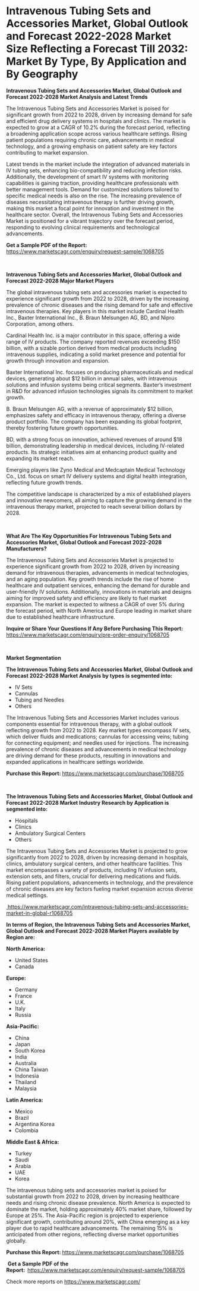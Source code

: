 <p><h1>Intravenous Tubing Sets and Accessories Market, Global Outlook and Forecast 2022-2028 Market Size Reflecting a Forecast Till 2032: Market By Type, By Application and By Geography</h1></p><p><strong>Intravenous Tubing Sets and Accessories Market, Global Outlook and Forecast 2022-2028 Market Analysis and Latest Trends</strong></p>
<p><p>The Intravenous Tubing Sets and Accessories Market is poised for significant growth from 2022 to 2028, driven by increasing demand for safe and efficient drug delivery systems in hospitals and clinics. The market is expected to grow at a CAGR of 10.2% during the forecast period, reflecting a broadening application scope across various healthcare settings. Rising patient populations requiring chronic care, advancements in medical technology, and a growing emphasis on patient safety are key factors contributing to market expansion.</p><p>Latest trends in the market include the integration of advanced materials in IV tubing sets, enhancing bio-compatibility and reducing infection risks. Additionally, the development of smart IV systems with monitoring capabilities is gaining traction, providing healthcare professionals with better management tools. Demand for customized solutions tailored to specific medical needs is also on the rise. The increasing prevalence of diseases necessitating intravenous therapy is further driving growth, making this market a focal point for innovation and investment in the healthcare sector. Overall, the Intravenous Tubing Sets and Accessories Market is positioned for a vibrant trajectory over the forecast period, responding to evolving clinical requirements and technological advancements.</p></p>
<p><strong>Get a Sample PDF of the Report:&nbsp;</strong> <a href="https://www.marketscagr.com/enquiry/request-sample/1068705?utm_campaign=2470&utm_medium=2&utm_source=Github&utm_content=ia&utm_term=21032025&utm_id=intravenous-tubing-sets-and-accessories-market-global-outlook-and-forecast-2022-2028">https://www.marketscagr.com/enquiry/request-sample/1068705</a></p>
<p>&nbsp;</p>
<p><strong>Intravenous Tubing Sets and Accessories Market, Global Outlook and Forecast 2022-2028 Major Market Players</strong></p>
<p><p>The global intravenous tubing sets and accessories market is expected to experience significant growth from 2022 to 2028, driven by the increasing prevalence of chronic diseases and the rising demand for safe and effective intravenous therapies. Key players in this market include Cardinal Health Inc., Baxter International Inc., B. Braun Melsungen AG, BD, and Nipro Corporation, among others.</p><p>Cardinal Health Inc. is a major contributor in this space, offering a wide range of IV products. The company reported revenues exceeding $150 billion, with a sizable portion derived from medical products including intravenous supplies, indicating a solid market presence and potential for growth through innovation and expansion.</p><p>Baxter International Inc. focuses on producing pharmaceuticals and medical devices, generating about $12 billion in annual sales, with intravenous solutions and infusion systems being critical segments. Baxter’s investment in R&D for advanced infusion technologies signals its commitment to market growth.</p><p>B. Braun Melsungen AG, with a revenue of approximately $12 billion, emphasizes safety and efficacy in intravenous therapy, offering a diverse product portfolio. The company has been expanding its global footprint, thereby fostering future growth opportunities. </p><p>BD, with a strong focus on innovation, achieved revenues of around $18 billion, demonstrating leadership in medical devices, including IV-related products. Its strategic initiatives aim at enhancing product quality and expanding its market reach.</p><p>Emerging players like Zyno Medical and Medcaptain Medical Technology Co., Ltd. focus on smart IV delivery systems and digital health integration, reflecting future growth trends.</p><p>The competitive landscape is characterized by a mix of established players and innovative newcomers, all aiming to capture the growing demand in the intravenous therapy market, projected to reach several billion dollars by 2028.</p></p>
<p>&nbsp;</p>
<p><strong>What Are The Key Opportunities For Intravenous Tubing Sets and Accessories Market, Global Outlook and Forecast 2022-2028 Manufacturers?</strong></p>
<p><p>The Intravenous Tubing Sets and Accessories Market is projected to experience significant growth from 2022 to 2028, driven by increasing demand for intravenous therapies, advancements in medical technologies, and an aging population. Key growth trends include the rise of home healthcare and outpatient services, enhancing the demand for durable and user-friendly IV solutions. Additionally, innovations in materials and designs aiming for improved safety and efficiency are likely to fuel market expansion. The market is expected to witness a CAGR of over 5% during the forecast period, with North America and Europe leading in market share due to established healthcare infrastructure.</p></p>
<p><strong>Inquire or Share Your Questions If Any Before Purchasing This Report:</strong> <a href="https://www.marketscagr.com/enquiry/pre-order-enquiry/1068705?utm_campaign=2470&utm_medium=2&utm_source=Github&utm_content=ia&utm_term=21032025&utm_id=intravenous-tubing-sets-and-accessories-market-global-outlook-and-forecast-2022-2028">https://www.marketscagr.com/enquiry/pre-order-enquiry/1068705</a></p>
<p>&nbsp;</p>
<p><strong>Market Segmentation</strong></p>
<p><strong>The Intravenous Tubing Sets and Accessories Market, Global Outlook and Forecast 2022-2028 Market Analysis by types is segmented into:</strong></p>
<p><ul><li>IV Sets</li><li>Cannulas</li><li>Tubing and Needles</li><li>Others</li></ul></p>
<p><p>The Intravenous Tubing Sets and Accessories Market includes various components essential for intravenous therapy, with a global outlook reflecting growth from 2022 to 2028. Key market types encompass IV sets, which deliver fluids and medications; cannulas for accessing veins; tubing for connecting equipment; and needles used for injections. The increasing prevalence of chronic diseases and advancements in medical technology are driving demand for these products, resulting in innovations and expanded applications in healthcare settings worldwide.</p></p>
<p><strong>Purchase this Report:&nbsp;</strong><a href="https://www.marketscagr.com/purchase/1068705?utm_campaign=2470&utm_medium=2&utm_source=Github&utm_content=ia&utm_term=21032025&utm_id=intravenous-tubing-sets-and-accessories-market-global-outlook-and-forecast-2022-2028">https://www.marketscagr.com/purchase/1068705</a></p>
<p>&nbsp;</p>
<p><strong>The Intravenous Tubing Sets and Accessories Market, Global Outlook and Forecast 2022-2028 Market Industry Research by Application is segmented into:</strong></p>
<p><ul><li>Hospitals</li><li>Clinics</li><li>Ambulatory Surgical Centers</li><li>Others</li></ul></p>
<p><p>The Intravenous Tubing Sets and Accessories Market is projected to grow significantly from 2022 to 2028, driven by increasing demand in hospitals, clinics, ambulatory surgical centers, and other healthcare facilities. This market encompasses a variety of products, including IV infusion sets, extension sets, and filters, crucial for delivering medications and fluids. Rising patient populations, advancements in technology, and the prevalence of chronic diseases are key factors fueling market expansion across diverse medical settings.</p></p>
<p><a href="https://www.marketscagr.com/intravenous-tubing-sets-and-accessories-market-in-global-r1068705?utm_campaign=2470&utm_medium=2&utm_source=Github&utm_content=ia&utm_term=21032025&utm_id=intravenous-tubing-sets-and-accessories-market-global-outlook-and-forecast-2022-2028">&nbsp;https://www.marketscagr.com/intravenous-tubing-sets-and-accessories-market-in-global-r1068705</a></p>
<p><strong>In terms of Region, the Intravenous Tubing Sets and Accessories Market, Global Outlook and Forecast 2022-2028 Market Players available by Region are:</strong></p>
<p>
    <p> <strong> North America: </strong>
        <ul>
            <li>United States</li>
            <li>Canada</li>
        </ul>
        </p> 
    <p> <strong> Europe: </strong>
        <ul>
            <li>Germany</li>
            <li>France</li>
            <li>U.K.</li>
            <li>Italy</li>
            <li>Russia</li>
        </ul>
        </p> 
    <p> <strong> Asia-Pacific: </strong>
        <ul>
            <li>China</li>
            <li>Japan</li>
            <li>South Korea</li>
            <li>India</li>
            <li>Australia</li>
            <li>China Taiwan</li>
            <li>Indonesia</li>
            <li>Thailand</li>
            <li>Malaysia</li>
        </ul>
        </p> 
    <p> <strong> Latin America: </strong>
        <ul>
            <li>Mexico</li>
            <li>Brazil</li>
            <li>Argentina Korea</li>
            <li>Colombia</li>
        </ul>
        </p> 
    <p> <strong> Middle East & Africa: </strong>
        <ul>
            <li>Turkey</li>
            <li>Saudi</li>
            <li>Arabia</li>
            <li>UAE</li>
            <li>Korea</li>
        </ul>
    </p>
    </p>
<p><p>The intravenous tubing sets and accessories market is poised for substantial growth from 2022 to 2028, driven by increasing healthcare needs and rising chronic disease prevalence. North America is expected to dominate the market, holding approximately 40% market share, followed by Europe at 25%. The Asia-Pacific region is projected to experience significant growth, contributing around 20%, with China emerging as a key player due to rapid healthcare advancements. The remaining 15% is anticipated from other regions, reflecting diverse market opportunities globally.</p></p>
<p><strong>Purchase this Report: </strong><a href="https://www.marketscagr.com/purchase/1068705?utm_campaign=2470&utm_medium=2&utm_source=Github&utm_content=ia&utm_term=21032025&utm_id=intravenous-tubing-sets-and-accessories-market-global-outlook-and-forecast-2022-2028">https://www.marketscagr.com/purchase/1068705</a></p>
<p>&nbsp;<strong>Get a Sample PDF of the Report:&nbsp;&nbsp;</strong><a href="https://www.marketscagr.com/enquiry/request-sample/1068705?utm_campaign=2470&utm_medium=2&utm_source=Github&utm_content=ia&utm_term=21032025&utm_id=intravenous-tubing-sets-and-accessories-market-global-outlook-and-forecast-2022-2028">https://www.marketscagr.com/enquiry/request-sample/1068705</a></p>
<p><strong></strong></p>
<p>Check more reports on <a href="https://www.marketscagr.com/?utm_campaign=2470&utm_medium=2&utm_source=Github&utm_content=ia&utm_term=21032025&utm_id=intravenous-tubing-sets-and-accessories-market-global-outlook-and-forecast-2022-2028">https://www.marketscagr.com/</a></p>